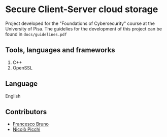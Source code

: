 # Secure Client-Server cloud storage
Project developed for the "Foundations of Cybersecurity" course at the University of Pisa.
The guidelies for the development of this project can be found in `docs/guidelines.pdf`

## Tools, languages and frameworks
1. C++
2. OpenSSL

## Language
English

## Contributors
* [Francesco Bruno](https://github.com/francescoB1997)
* [Nicolò Picchi](https://github.com/NicoUniPi)
